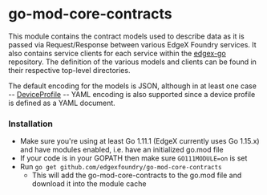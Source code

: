 # go-mod-core-contracts
This module contains the contract models used to describe data as it is passed via Request/Response between various
EdgeX Foundry services. It also contains service clients for each service within the
[edgex-go](https://github.com/edgexfoundry/edgex-go) repository. The definition of the various models and clients can
be found in their respective top-level directories.

The default encoding for the models is JSON, although in at least one case --
[DeviceProfile](https://github.com/edgexfoundry/go-mod-core-contracts/blob/master/models/deviceprofile.go) --
YAML encoding is also supported since a device profile is defined as a YAML document.

### Installation ###
* Make sure you're using at least Go 1.11.1 (EdgeX currently uses Go 1.15.x) and have modules enabled, i.e. have an initialized  go.mod file 
* If your code is in your GOPATH then make sure ```GO111MODULE=on``` is set
* Run ```go get github.com/edgexfoundry/go-mod-core-contracts```
    * This will add the go-mod-core-contracts to the go.mod file and download it into the module cache
